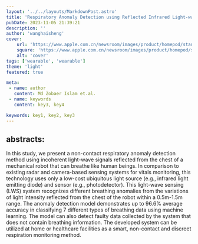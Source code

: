 ```yaml
---
layout: '../../layouts/MarkdownPost.astro'
title: 'Respiratory Anomaly Detection using Reflected Infrared Light-wave Signals'
pubDate: 2023-11-05 21:39:21
description: ''
author: 'wanghaisheng'
cover:
    url: 'https://www.apple.com.cn/newsroom/images/product/homepod/standard/Apple-HomePod-hero-230118_big.jpg.large_2x.jpg'
    square: 'https://www.apple.com.cn/newsroom/images/product/homepod/standard/Apple-HomePod-hero-230118_big.jpg.large_2x.jpg'
    alt: 'cover'
tags: ['wearable', 'wearable'] 
theme: 'light'
featured: true

meta:
 - name: author
   content: Md Zobaer Islam et.al.
 - name: keywords
   content: key3, key4

keywords: key1, key2, key3
---
```

## abstracts:
In this study, we present a non-contact respiratory anomaly detection method using incoherent light-wave signals reflected from the chest of a mechanical robot that can breathe like human beings. In comparison to existing radar and camera-based sensing systems for vitals monitoring, this technology uses only a low-cost ubiquitous light source (e.g., infrared light emitting diode) and sensor (e.g., photodetector). This light-wave sensing (LWS) system recognizes different breathing anomalies from the variations of light intensity reflected from the chest of the robot within a 0.5m-1.5m range. The anomaly detection model demonstrates up to 96.6% average accuracy in classifying 7 different types of breathing data using machine learning. The model can also detect faulty data collected by the system that does not contain breathing information. The developed system can be utilized at home or healthcare facilities as a smart, non-contact and discreet respiration monitoring method.
